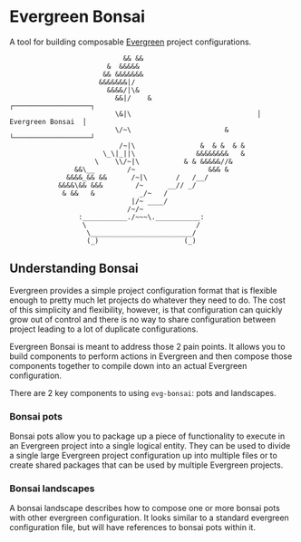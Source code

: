 # Evergreen Bonsai

A tool for building composable [Evergreen](https://github.com/evergreen-ci/evergreen) project configurations.


                                && &&
                            &  &&&&&
                           && &&&&&&&
                          &&&&&&&|/
                            &&&&/|\&
                              &&|/    &                          ┌───────────────────┐
                              \&|\                               │ Evergreen Bonsai  │
                              \/~\                       &       └───────────────────┘
                               /~|\                &  & &  & &
                           \_\|_||\               &&&&&&&&   &
                         \    \\/~|\           & & &&&&&//&
                    &&\__        /~                  &&& &
                  &&&&_&& &&      /~|\       /   /__/
                &&&&\&& &&&        /~      __// _/
                 & &&   &           _/~   /
                                  |/~ ____/
                                 /~/~
                     :___________./~~~\.___________:
                      \                           /
                       \_________________________/
                       (_)                     (_)


## Understanding Bonsai

Evergreen provides a simple project configuration format that is flexible enough to 
pretty much let projects do whatever they need to do. The cost of this simplicity and flexibility, 
however, is that configuration can quickly grow out of control and there is no way to share
configuration between project leading to a lot of duplicate configurations.

Evergreen Bonsai is meant to address those 2 pain points. It allows you to build components to
perform actions in Evergreen and then compose those components together to compile down into
an actual Evergreen configuration.

There are 2 key components to using `evg-bonsai`: pots and landscapes.

### Bonsai pots

Bonsai pots allow you to package up a piece of functionality to execute in an Evergreen project into
a single logical entity. They can be used to divide a single large Evergreen project configuration up
into multiple files or to create shared packages that can be used by multiple Evergreen projects.

### Bonsai landscapes

A bonsai landscape describes how to compose one or more bonsai pots with other evergreen configuration.
It looks similar to a standard evergreen configuration file, but will have references to bonsai pots 
within it.


